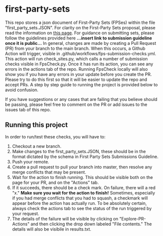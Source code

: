# first-party-sets
This repo stores a json document of First-Party Sets (FPSes) within the file 
"first_party_sets.JSON". For clarity on the First-Party Sets proposal,
please read the information on 
[this page](https://github.com/WICG/first-party-sets/). For guidance on submitting sets,
please follow the guidelines provided 
here <b>...insert link to submission guideline once it is public...</b> 
In general, changes are made by creating a Pull Request (PR) from your branch 
to the main branch. When this occurs, a Github Action will trigger, visible in 
.github/workflows/fps-submission-checks.yml. This action will run 
check_sites.py, which calls a number of submission checks visible in 
FpsCheck.py. Once it has run its action, you can see any errors in the actions
tab of the repo. Running FpsCheck locally will also show you if you have any 
errors in your update before you create the PR. Please try to do this first
so that it will be easier to update the repo and accept PRs. A step by step 
guide to running the project is provided below to avoid confusion. 

If you have suggestions or any cases that are failing that you
believe should be passing, please feel free to comment on the PR or add issues to the issues tab
of this repo. 

## Running this project
In order to run/test these checks, you will have to:
<ol>
<li> Checkout a new branch.
<li> Make changes to the first_party_sets.JSON, these should be in the format 
dictated by the schema in First Party Sets Submissions Guideline.
<li> Push your remote.
<li> Create a pull request to pull your branch into master, then resolve any 
merge conflicts that may be present.
<li> Wait for the action to finish running. This should be visible both on the 
page for your PR, and on the "Actions" tab.
<li> If it succeeds, there should be a check mark. On failure, there will a red
 "x." <b>Make sure you wait for the action to finish!</b> 
 Sometimes, especially if you had merge conflicts that you had to squash, a 
 checkmark will appear before the action has actually run. To be absolutely 
 certain, always check the actions tab to see the status of the run triggered 
 by your request. 
<li> The details of the failure will be visible by clicking on 
"Explore-PR-Actions" and then clicking the drop down labeled "File contents."
The details will also be visibile in results.txt.
</ol>
